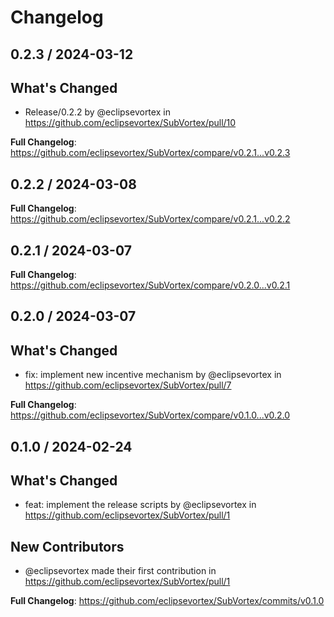 # Changelog

## 0.2.3 / 2024-03-12

## What's Changed
* Release/0.2.2 by @eclipsevortex in https://github.com/eclipsevortex/SubVortex/pull/10


**Full Changelog**: https://github.com/eclipsevortex/SubVortex/compare/v0.2.1...v0.2.3

## 0.2.2 / 2024-03-08

**Full Changelog**: https://github.com/eclipsevortex/SubVortex/compare/v0.2.1...v0.2.2

## 0.2.1 / 2024-03-07

**Full Changelog**: https://github.com/eclipsevortex/SubVortex/compare/v0.2.0...v0.2.1

## 0.2.0 / 2024-03-07

## What's Changed
* fix: implement new incentive mechanism by @eclipsevortex in https://github.com/eclipsevortex/SubVortex/pull/7


**Full Changelog**: https://github.com/eclipsevortex/SubVortex/compare/v0.1.0...v0.2.0

## 0.1.0 / 2024-02-24

## What's Changed
* feat: implement the release scripts by @eclipsevortex in https://github.com/eclipsevortex/SubVortex/pull/1

## New Contributors
* @eclipsevortex made their first contribution in https://github.com/eclipsevortex/SubVortex/pull/1

**Full Changelog**: https://github.com/eclipsevortex/SubVortex/commits/v0.1.0

